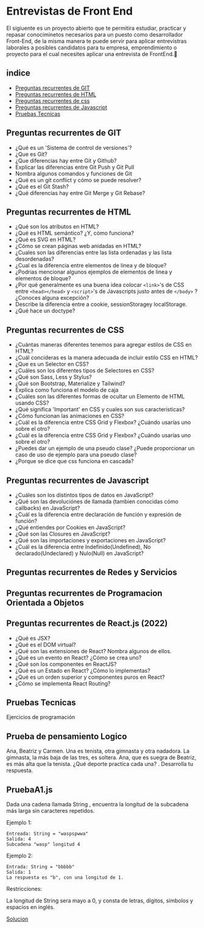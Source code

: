 # Entrevistas de Front End

El sigiuente es un proyecto abierto que te permitira estudiar, practicar y repasar conociminetos necesarios para un puesto como desarrollador Front-End, de la misma manera te puede servir para aplicar entrevistras laborales a posibles candidatos para tu empresa, emprendimiento o proyecto para el cual necesites aplicar una entrevista de FrontEnd.🙂

## indice

* [Preguntas recurrentes de GIT](https://github.com/NiceDevs/Entrevistas-Front-End#preguntas-recurrentes-de-git)
* [Preguntas recurrentes de HTML](https://github.com/NiceDevs/Entrevistas-Front-End#preguntas-recurrentes-de-html)
* [Preguntas recurrentes de css](https://github.com/NiceDevs/Entrevistas-Front-End#preguntas-recurrentes-de-css)
* [Preguntas recurrentes de Javascript](https://github.com/NiceDevs/Entrevistas-Front-End#preguntas-recurrentes-de-javascript)
* [Pruebas Tecnicas](https://github.com/NiceDevs/Entrevistas-Front-End#pruebas-tecnicas)


## Preguntas recurrentes de GIT

* ¿Qué es un 'Sistema de control de versiones'? 
* ¿Que es Git?
* ¿Que diferencias hay entre Git y Github?
* Explicar las diferencias entre Git Push y Git Pull
* Nombra algunos comandos y funciones de Git
* ¿Qué es un git conflict y cómo se puede resolver?
* ¿Qué es el Git Stash?
* ¿Qué diferencias hay entre Git Merge y Git Rebase?

## Preguntas recurrentes de HTML

* ¿Qué son los atributos en HTML?
* ¿Qué es HTML semántico? ¿Y, cómo funciona?
* ¿Qué es SVG en HTML?
* ¿Cómo se crean páginas web anidadas en HTML?
* ¿Cuales son las diferencias entre las lista ordenadas y las lista desordenadas?
* ¿Cual es la diferencia entre elementos de linea y de bloque?
* ¿Podrias mencionar algunos ejemplos de elementos de linea y elementos de bloque?
* ¿Por qué generalmente es una buena idea colocar ```<link>```'s de CSS entre ``<head></head>`` y ```<script>```'s de Javascripts justo antes de ```</body>``` ? ¿Conoces alguna excepción?
* Describe la diferencia entre a cookie, sessionStoragey localStorage.
* ¿Qué hace un doctype?

## Preguntas recurrentes de CSS

* ¿Cuántas maneras diferentes tenemos para agregar estilos de CSS en HTML?
* ¿Cuál concideras es la manera adecuada de incluir estilo CSS en HTML?
* ¿Que es un Selector en CSS?
* ¿Cuáles son los diferentes tipos de Selectores en CSS?
* ¿Qué son Sass, Less y Stylus?
* ¿Qué son Bootstrap, Materialize y Tailwind?
* Explica como funciona el modelo de caja
* ¿Cuáles son las diferentes formas de ocultar un Elemento de HTML usando CSS?
* ¿Qué significa 'Important' en CSS y cuales son sus caracteristicas?
* ¿Cómo funcionan las animaciones en CSS?
* ¿Cuál es la diferencia entre CSS Grid y Flexbox? ¿Cuándo usarías uno sobre el otro?
* ¿Cuál es la diferencia entre CSS Grid y Flexbox? ¿Cuándo usarías uno sobre el otro?
* ¿Puedes dar un ejemplo de una pseudo clase? ¿Puede proporcionar un caso de uso de ejemplo para una pseudo clase?
* ¿Porque se dice que css funciona en cascada?

## Preguntas recurrentes de Javascript

* ¿Cuáles son los distintos tipos de datos en JavaScript?
* ¿Qué son las devoluciónes de llamada (tambien conocidas cómo callbacks) en JavaScript?
* ¿Cuál es la diferencia entre declaración de función y expresión de función?
* ¿Qué entiendes por Cookies en JavaScript? 
* ¿Qué son las Closures en JavaScript?
* ¿Qué son las importaciones y exportaciones en JavaScript?
* ¿Cuál es la diferencia entre Indefinido(Undefined), No declarado(Undeclared) y Nulo(Null) en JavaScript?

## Preguntas recurrentes de Redes y Servicios


## Preguntas recurrentes de Programacion Orientada a Objetos


## Preguntas recurrentes de React.js (2022)

* ¿Qué es JSX?
* ¿Qué es el DOM virtual?
* ¿Qué son las extensiones de React? Nombra algunos de ellos.
* ¿Qué es un evento en React? ¿Cómo se crea uno?
* ¿Qué son los componentes en ReactJS?
* ¿Qué es un Estado en React? ¿Cómo lo implementas?
* ¿Qué es un orden superior y componentes puros en React?
* ¿Cómo se implementa React Routing?

##  Pruebas Tecnicas

Ejercicios de programación 

## Prueba de pensamiento Logico

Ana, Beatriz y Carmen. Una es tenista, otra gimnasta y otra nadadora. La gimnasta, la más baja de las tres, es soltera. Ana, que es suegra de Beatriz, es más alta que la tenista. ¿Qué deporte practica cada una? . Desarrolla tu respuesta.



## PruebaA1.js

Dada una cadena llamada String , encuentra la longitud de la subcadena más larga sin caracteres repetidos.


Ejemplo 1:
```
Entreada: String = "waspspwwa"
Salida: 4
Subcadena "wasp" longitud 4
```

Ejemplo 2:
```
Entrada: String = "bbbbb"
Salida: 1
La respuesta es "b", con una longitud de 1.
```

Restricciones:

La longitud de String sera mayo a 0, y consta de letras, dígitos, símbolos y espacios en inglés.

[Solucion](https://github.com/NiceDevs/Prueba-Entrevista-Tecnica-Javascript/blob/main/pruebas/01-prueba-A1.js)
